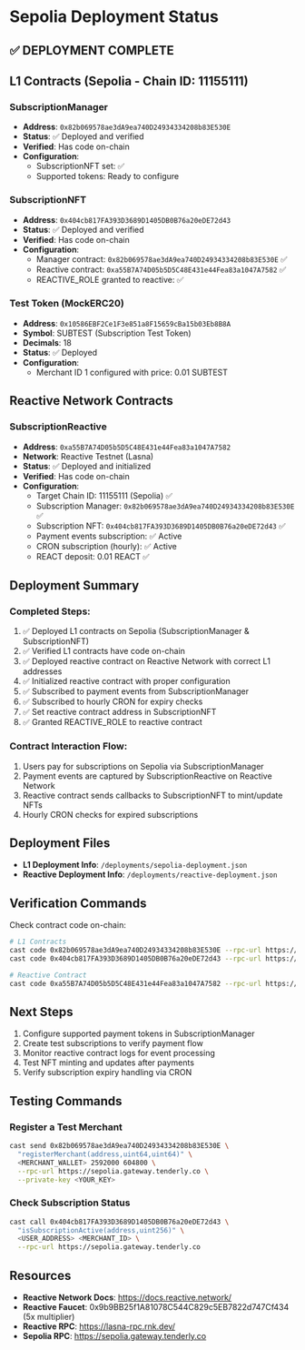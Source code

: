 # Sepolia Deployment Status

## ✅ DEPLOYMENT COMPLETE

## L1 Contracts (Sepolia - Chain ID: 11155111)

### SubscriptionManager
- **Address**: `0x82b069578ae3dA9ea740D24934334208b83E530E`
- **Status**: ✅ Deployed and verified
- **Verified**: Has code on-chain
- **Configuration**:
  - SubscriptionNFT set: ✅
  - Supported tokens: Ready to configure

### SubscriptionNFT  
- **Address**: `0x404cb817FA393D3689D1405DB0B76a20eDE72d43`
- **Status**: ✅ Deployed and verified
- **Verified**: Has code on-chain
- **Configuration**:
  - Manager contract: `0x82b069578ae3dA9ea740D24934334208b83E530E` ✅
  - Reactive contract: `0xa55B7A74D05b5D5C48E431e44Fea83a1047A7582` ✅
  - REACTIVE_ROLE granted to reactive: ✅

### Test Token (MockERC20)
- **Address**: `0x10586EBF2Ce1F3e851a8F15659cBa15b03Eb8B8A`
- **Symbol**: SUBTEST (Subscription Test Token)
- **Decimals**: 18
- **Status**: ✅ Deployed
- **Configuration**:
  - Merchant ID 1 configured with price: 0.01 SUBTEST

## Reactive Network Contracts

### SubscriptionReactive
- **Address**: `0xa55B7A74D05b5D5C48E431e44Fea83a1047A7582`
- **Network**: Reactive Testnet (Lasna)
- **Status**: ✅ Deployed and initialized
- **Verified**: Has code on-chain
- **Configuration**:
  - Target Chain ID: 11155111 (Sepolia) ✅
  - Subscription Manager: `0x82b069578ae3dA9ea740D24934334208b83E530E` ✅
  - Subscription NFT: `0x404cb817FA393D3689D1405DB0B76a20eDE72d43` ✅
  - Payment events subscription: ✅ Active
  - CRON subscription (hourly): ✅ Active
  - REACT deposit: 0.01 REACT ✅

## Deployment Summary

### Completed Steps:
1. ✅ Deployed L1 contracts on Sepolia (SubscriptionManager & SubscriptionNFT)
2. ✅ Verified L1 contracts have code on-chain
3. ✅ Deployed reactive contract on Reactive Network with correct L1 addresses
4. ✅ Initialized reactive contract with proper configuration
5. ✅ Subscribed to payment events from SubscriptionManager
6. ✅ Subscribed to hourly CRON for expiry checks
7. ✅ Set reactive contract address in SubscriptionNFT
8. ✅ Granted REACTIVE_ROLE to reactive contract

### Contract Interaction Flow:
1. Users pay for subscriptions on Sepolia via SubscriptionManager
2. Payment events are captured by SubscriptionReactive on Reactive Network
3. Reactive contract sends callbacks to SubscriptionNFT to mint/update NFTs
4. Hourly CRON checks for expired subscriptions

## Deployment Files

- **L1 Deployment Info**: `/deployments/sepolia-deployment.json`
- **Reactive Deployment Info**: `/deployments/reactive-deployment.json`

## Verification Commands

Check contract code on-chain:
```bash
# L1 Contracts
cast code 0x82b069578ae3dA9ea740D24934334208b83E530E --rpc-url https://sepolia.gateway.tenderly.co
cast code 0x404cb817FA393D3689D1405DB0B76a20eDE72d43 --rpc-url https://sepolia.gateway.tenderly.co

# Reactive Contract
cast code 0xa55B7A74D05b5D5C48E431e44Fea83a1047A7582 --rpc-url https://lasna-rpc.rnk.dev/
```

## Next Steps

1. Configure supported payment tokens in SubscriptionManager
2. Create test subscriptions to verify payment flow
3. Monitor reactive contract logs for event processing
4. Test NFT minting and updates after payments
5. Verify subscription expiry handling via CRON

## Testing Commands

### Register a Test Merchant
```bash
cast send 0x82b069578ae3dA9ea740D24934334208b83E530E \
  "registerMerchant(address,uint64,uint64)" \
  <MERCHANT_WALLET> 2592000 604800 \
  --rpc-url https://sepolia.gateway.tenderly.co \
  --private-key <YOUR_KEY>
```

### Check Subscription Status
```bash
cast call 0x404cb817FA393D3689D1405DB0B76a20eDE72d43 \
  "isSubscriptionActive(address,uint256)" \
  <USER_ADDRESS> <MERCHANT_ID> \
  --rpc-url https://sepolia.gateway.tenderly.co
```

## Resources
- **Reactive Network Docs**: https://docs.reactive.network/
- **Reactive Faucet**: 0x9b9BB25f1A81078C544C829c5EB7822d747Cf434 (5x multiplier)
- **Reactive RPC**: https://lasna-rpc.rnk.dev/
- **Sepolia RPC**: https://sepolia.gateway.tenderly.co